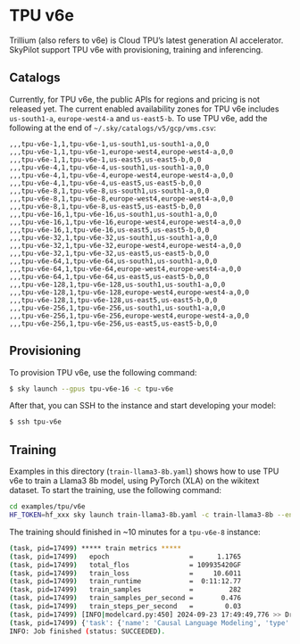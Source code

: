 # TPU v6e

Trillium (also refers to v6e) is Cloud TPU’s latest generation AI accelerator. SkyPilot support TPU v6e with provisioning, training and inferencing.

## Catalogs

Currently, for TPU v6e, the public APIs for regions and pricing is not released yet. The current enabled availability zones for TPU v6e includes `us-south1-a`, `europe-west4-a` and `us-east5-b`. To use TPU v6e, add the following at the end of `~/.sky/catalogs/v5/gcp/vms.csv`:

```csv
,,,tpu-v6e-1,1,tpu-v6e-1,us-south1,us-south1-a,0,0
,,,tpu-v6e-1,1,tpu-v6e-1,europe-west4,europe-west4-a,0,0
,,,tpu-v6e-1,1,tpu-v6e-1,us-east5,us-east5-b,0,0
,,,tpu-v6e-4,1,tpu-v6e-4,us-south1,us-south1-a,0,0
,,,tpu-v6e-4,1,tpu-v6e-4,europe-west4,europe-west4-a,0,0
,,,tpu-v6e-4,1,tpu-v6e-4,us-east5,us-east5-b,0,0
,,,tpu-v6e-8,1,tpu-v6e-8,us-south1,us-south1-a,0,0
,,,tpu-v6e-8,1,tpu-v6e-8,europe-west4,europe-west4-a,0,0
,,,tpu-v6e-8,1,tpu-v6e-8,us-east5,us-east5-b,0,0
,,,tpu-v6e-16,1,tpu-v6e-16,us-south1,us-south1-a,0,0
,,,tpu-v6e-16,1,tpu-v6e-16,europe-west4,europe-west4-a,0,0
,,,tpu-v6e-16,1,tpu-v6e-16,us-east5,us-east5-b,0,0
,,,tpu-v6e-32,1,tpu-v6e-32,us-south1,us-south1-a,0,0
,,,tpu-v6e-32,1,tpu-v6e-32,europe-west4,europe-west4-a,0,0
,,,tpu-v6e-32,1,tpu-v6e-32,us-east5,us-east5-b,0,0
,,,tpu-v6e-64,1,tpu-v6e-64,us-south1,us-south1-a,0,0
,,,tpu-v6e-64,1,tpu-v6e-64,europe-west4,europe-west4-a,0,0
,,,tpu-v6e-64,1,tpu-v6e-64,us-east5,us-east5-b,0,0
,,,tpu-v6e-128,1,tpu-v6e-128,us-south1,us-south1-a,0,0
,,,tpu-v6e-128,1,tpu-v6e-128,europe-west4,europe-west4-a,0,0
,,,tpu-v6e-128,1,tpu-v6e-128,us-east5,us-east5-b,0,0
,,,tpu-v6e-256,1,tpu-v6e-256,us-south1,us-south1-a,0,0
,,,tpu-v6e-256,1,tpu-v6e-256,europe-west4,europe-west4-a,0,0
,,,tpu-v6e-256,1,tpu-v6e-256,us-east5,us-east5-b,0,0
```

## Provisioning

To provision TPU v6e, use the following command:

```bash
$ sky launch --gpus tpu-v6e-16 -c tpu-v6e
```

After that, you can SSH to the instance and start developing your model:

```bash
$ ssh tpu-v6e
```

## Training

Examples in this directory (`train-llama3-8b.yaml`) shows how to use TPU v6e to train a Llama3 8b model, using PyTorch (XLA) on the wikitext dataset. To start the training, use the following command:

```bash
cd examples/tpu/v6e
HF_TOKEN=hf_xxx sky launch train-llama3-8b.yaml -c train-llama3-8b --env HF_TOKEN
```

The training should finished in ~10 minutes for a `tpu-v6e-8` instance:

```bash
(task, pid=17499) ***** train metrics *****
(task, pid=17499)   epoch                    =      1.1765
(task, pid=17499)   total_flos               = 109935420GF
(task, pid=17499)   train_loss               =     10.6011
(task, pid=17499)   train_runtime            =  0:11:12.77
(task, pid=17499)   train_samples            =         282
(task, pid=17499)   train_samples_per_second =       0.476
(task, pid=17499)   train_steps_per_second   =        0.03
(task, pid=17499) [INFO|modelcard.py:450] 2024-09-23 17:49:49,776 >> Dropping the following result as it does not have all the necessary fields:
(task, pid=17499) {'task': {'name': 'Causal Language Modeling', 'type': 'text-generation'}, 'dataset': {'name': 'wikitext wikitext-2-raw-v1', 'type': 'wikitext', 'args': 'wikitext-2-raw-v1'}}
INFO: Job finished (status: SUCCEEDED).
```
